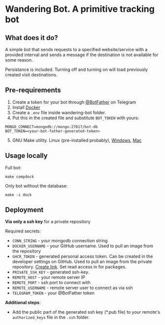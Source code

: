 # Wandering Bot. A primitive tracking bot
## What does it do?

A simple bot that sends requests to a specified website/service
with a provided interval and sends a message if the destination
is not available for some reason.

Persistance is included. Turning off and turning on will load
previously created visit destinations.

## Pre-requirements

1. Create a token for your bot through [@BotFather](https://t.me/BotFather) on Telegram
2. Install [Docker](https://www.docker.com/)
3. Create a `.env` file inside wandering-bot folder.
4. Put this in the created file and substitute `BOT_TOKEN` with yours:
```
MONGO_CONNECT=mongodb://mongo:27017/bot-db
BOT_TOKEN=<your-bot-father-generated-token>
```
5. GNU Make utility. Linux (pre-installed probably), [Windows](https://stackoverflow.com/questions/32127524/how-to-install-and-use-make-in-windows), [Mac](https://formulae.brew.sh/formula/make)

## Usage locally
Full bot:
```
make compdock
```


Only bot without the database:
```
make -i dock
```

## Deployment
**Via only a ssh key** for a private repository

Required secrets:
- `CONN_STRING` - your mongodb connection string
- `DOCKER_USERNAME` - your GitHub username. Used to pull an image from the repository
- `GHCR_TOKEN` - generated personal access token. Can be created in the developer settings on GitHub. Used to pull an image from the private repository. [Create link](https://github.com/settings/tokens). Set read access in for packages.
- `PRIVATE_SSH_KEY` - generated ssh-key. 
- `REMOTE_HOST` - your remote server IP
- `REMOTE_PORT` - ssh port to connect with 
- `REMOTE_USERNAME` - remote server user to connect as via ssh
- `TELEGRAM_TOKEN` - your @BotFather token 


**Additional steps**:
- Add the public part of the generated ssh key (*.pub file) to your remote's `authorized_keys` file in the `.ssh` folder. 
